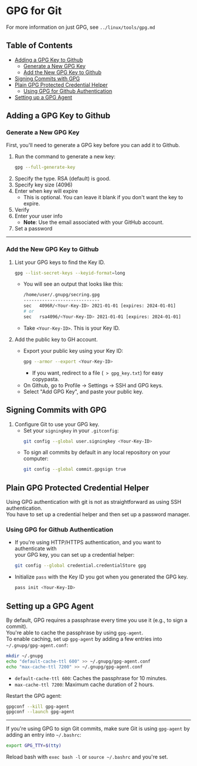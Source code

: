 # GPG for Git  
For more information on just GPG, see `../linux/tools/gpg.md`

## Table of Contents
* [Adding a GPG Key to Github](#adding-a-gpg-key-to-github) 
    * [Generate a New GPG Key](#generate-a-new-gpg-key) 
    * [Add the New GPG Key to Github](#add-the-new-gpg-key-to-github) 
* [Signing Commits with GPG](#signing-commits-with-gpg) 
* [Plain GPG Protected Credential Helper](#plain-gpg-protected-credential-helper) 
    * [Using GPG for Github Authentication](#using-gpg-for-github-authentication) 
* [Setting up a GPG Agent](#setting-up-a-gpg-agent) 

## Adding a GPG Key to Github  

### Generate a New GPG Key  
First, you'll need to generate a GPG key before you can add it to Github.  
1. Run the command to generate a new key:  
    ```bash  
    gpg --full-generate-key  
    ```
2. Specify the type. RSA (default) is good. 
3. Specify key size (4096)  
4. Enter when key will expire   
    * This is optional. You can leave it blank if you don't want the key to expire.  
5. Verify  
6. Enter your user info 
    * **Note**: Use the email associated with your GitHub account. 
7. Set a password

---  

### Add the New GPG Key to Github

1. List your GPG keys to find the Key ID.
   ```bash  
   gpg --list-secret-keys --keyid-format=long  
   ```
    * You will see an output that looks like this:  
      ```bash  
      /home/user/.gnupg/secring.gpg  
      -----------------------------  
      sec   4096R/<Your-Key-ID> 2021-01-01 [expires: 2024-01-01]  
      # or  
      sec   rsa4096/<Your-Key-ID> 2021-01-01 [expires: 2024-01-01]  
      ```
    * Take `<Your-Key-ID>`. This is your Key ID.  

1. Add the public key to GH account.  
    * Export your public key using your Key ID: 
      ```bash  
      gpg --armor --export <Your-Key-ID>  
      ```
        * If you want, redirect to a file (` > gpg_key.txt`) for easy copypasta.  
    * On Github, go to Profile -> Settings -> SSH and GPG keys.  
    * Select "Add GPG Key", and paste your public key.  


## Signing Commits with GPG  
1. Configure Git to use your GPG key.  
    * Set your `signingkey` in your `.gitconfig`:  
      ```bash  
      git config --global user.signingkey <Your-Key-ID>  
      ```
    * To sign all commits by default in any local repository on your computer:  
      ```bash  
      git config --global commit.gpgsign true  
      ```

## Plain GPG Protected Credential Helper  
Using GPG authentication with git is not as straightforward as using
SSH authentication.  
You have to set up a credential helper and then set up a password manager.  

### Using GPG for Github Authentication
* If you're using HTTP/HTTPS authentication, and you want to authenticate with  
  your GPG key, you can set up a credential helper:  
  ```bash  
  git config --global credential.credentialStore gpg  
  ```
* Initialize `pass` with the Key ID you got when you generated the GPG key.
  ```bash  
  pass init <Your-Key-ID>  
  ```

## Setting up a GPG Agent
By default, GPG requires a passphrase every time you use it (e.g., to sign a commit).  
You're able to cache the passphrase by using `gpg-agent`.  
To enable caching, set up `gpg-agent` by adding a few entries into `~/.gnupg/gpg-agent.conf`:  
```bash
mkdir ~/.gnupg
echo "default-cache-ttl 600" >> ~/.gnupg/gpg-agent.conf
echo "max-cache-ttl 7200" >> ~/.gnupg/gpg-agent.conf
```
* `default-cache-ttl 600`: Caches the passphrase for 10 minutes.  
* `max-cache-ttl 7200`: Maximum cache duration of 2 hours.  

Restart the GPG agent:
```bash
gpgconf --kill gpg-agent
gpgconf --launch gpg-agent
```

---
If you're using GPG to sign Git commits, make sure Git is using `gpg-agent` by adding
an entry into `~/.bashrc`:
```bash
export GPG_TTY=$(tty)
```
Reload bash with `exec bash -l` or `source ~/.bashrc` and you're set.  


